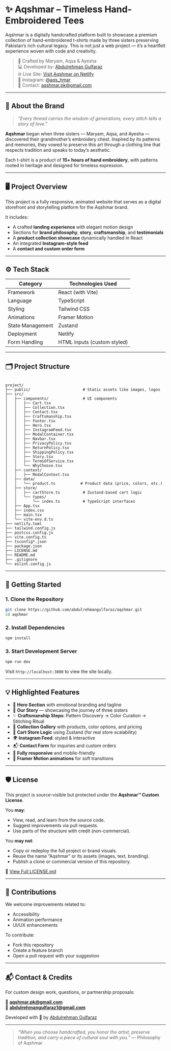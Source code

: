 # ✨ Aqshmar – Timeless Hand-Embroidered Tees

Aqshmar is a digitally handcrafted platform built to showcase a premium collection of hand-embroidered t-shirts made by three sisters preserving Pakistan’s rich cultural legacy. This is not just a web project — it’s a heartfelt experience woven with code and creativity.

> 🧵 Crafted by Maryam, Aqsa & Ayesha  
> 💻 Developed by: [Abdulrehman Gulfaraz](https://github.com/abdulrehmangulfaraz)  
> 🌐 Live Site: [Visit Aqshmar on Netlify](https://aqshmar.netlify.app)  
> 📸 Instagram: [@aqs_hmar](https://instagram.com/aqs_hmar)  
> 📧 Contact: aqshmar.pk@gmail.com

---

## 🧶 About the Brand 
 
> _“Every thread carries the wisdom of generations, every stitch tells a story of love.”_

**Aqshmar** began when three sisters — Maryam, Aqsa, and Ayesha — discovered their grandmother’s embroidery chest. Inspired by its patterns and memories, they vowed to preserve this art through a clothing line that respects tradition and speaks to today’s aesthetic.

Each t-shirt is a product of **15+ hours of hand embroidery**, with patterns rooted in heritage and designed for timeless expression.

---

## 🖥️ Project Overview

This project is a fully responsive, animated website that serves as a digital storefront and storytelling platform for the Aqshmar brand.

It includes:
- A crafted **landing experience** with elegant motion design
- Sections for **brand philosophy**, **story**, **craftsmanship**, and **testimonials**
- A **product collection showcase** dynamically handled in React
- An integrated **Instagram-style feed**
- A **contact and custom order form**

---

## ⚙️ Tech Stack

| Category        | Technologies Used                |
|----------------|-----------------------------------|
| Framework       | React (with Vite)                |
| Language        | TypeScript                       |
| Styling         | Tailwind CSS                     |
| Animations      | Framer Motion                    |
| State Management| Zustand                          |
| Deployment      | Netlify                          |
| Form Handling   | HTML inputs (custom styled)      |

---

## 🗂️ Project Structure

```

project/
├── public/                       # Static assets like images, logos
├── src/
│   ├── components/               # UI components
│   │   ├── Cart.tsx
│   │   ├── Collection.tsx
│   │   ├── Contact.tsx
│   │   ├── Craftsmanship.tsx
│   │   ├── Footer.tsx
│   │   ├── Hero.tsx
│   │   ├── InstagramFeed.tsx
│   │   ├── ModalContainer.tsx
│   │   ├── Navbar.tsx
│   │   ├── PrivacyPolicy.tsx
│   │   ├── ReturnPolicy.tsx
│   │   ├── ShippingPolicy.tsx
│   │   ├── Story.tsx
│   │   ├── TermsOfService.tsx
│   │   └── WhyChoose.tsx
│   ├── context/               
│   │   ├── ModalContext.tsx
│   ├── data/
│   │   └── product.ts           # Product data (price, colors, etc.)
│   ├── store/
│   │   ├── cartStore.ts          # Zustand-based cart logic
│   │   └── types/
│   │       └── index.ts          # TypeScript interfaces
│   ├── App.tsx
│   ├── index.css
│   ├── main.tsx
│   └── vite-env.d.ts
├── netlify.toml
├── tailwind.config.js
├── postcss.config.js
├── vite.config.ts
├── tsconfig*.json
├── package.json
├── LICENSE.md
├── README.md
├── .gitignore
└── eslint.config.js

````

---

## 🚀 Getting Started

### 1. Clone the Repository

```bash
git clone https://github.com/abdulrehmangulfaraz/aqshmar.git
cd aqshmar
````

### 2. Install Dependencies

```bash
npm install
```

### 3. Start Development Server

```bash
npm run dev
```

Visit `http://localhost:3000` to view the site locally.

---

## 💡 Highlighted Features

* 🌸 **Hero Section** with emotional branding and tagline
* 🧶 **Our Story** — showcasing the journey of three sisters
* ✨ **Craftsmanship Steps**: Pattern Discovery → Color Curation → Stitching Ritual
* 🧵 **Collection Gallery** with products, color options, and pricing
* 🛒 **Cart Store Logic** using Zustand (for real store scalability)
* 🌍 **Instagram Feed**: styled & interactive
* 📬 **Contact Form** for inquiries and custom orders
* 📱 **Fully responsive** and mobile-friendly
* 🎨 **Framer Motion animations** for soft transitions

---

## 🛡️ License

This project is source-visible but protected under the **Aqshmar™ Custom License**.

You **may**:

* View, read, and learn from the source code.
* Suggest improvements via pull requests.
* Use parts of the structure with credit (non-commercial).

You **may not**:

* Copy or redeploy the full project or brand visuals.
* Reuse the name “Aqshmar” or its assets (images, text, branding).
* Publish a clone or commercial version of this repository.

📄 [View Full LICENSE.md](./LICENSE.md)

---

## 🤝 Contributions

We welcome improvements related to:

* Accessibility
* Animation performance
* UI/UX enhancements

To contribute:

* Fork this repository
* Create a feature branch
* Open a pull request with your suggestion

---

## 📬 Contact & Credits

For custom design work, questions, or partnership proposals:

📧 **[aqshmar.pk@gmail.com](mailto:aqshmar.pk@gmail.com)** <br>
📧 **[abdulrehmangulfaraz1@gmail.com](mailto:abdulrehmangulfaraz1@gmail.com)**

Developed with 🤍 by [Abdulrehman Gulfaraz](https://github.com/abdulrehmangulfaraz)

---

> *“When you choose handcrafted, you honor the artist, preserve tradition, and carry a piece of cultural soul with you.”*
> — Philosophy of Aqshmar
